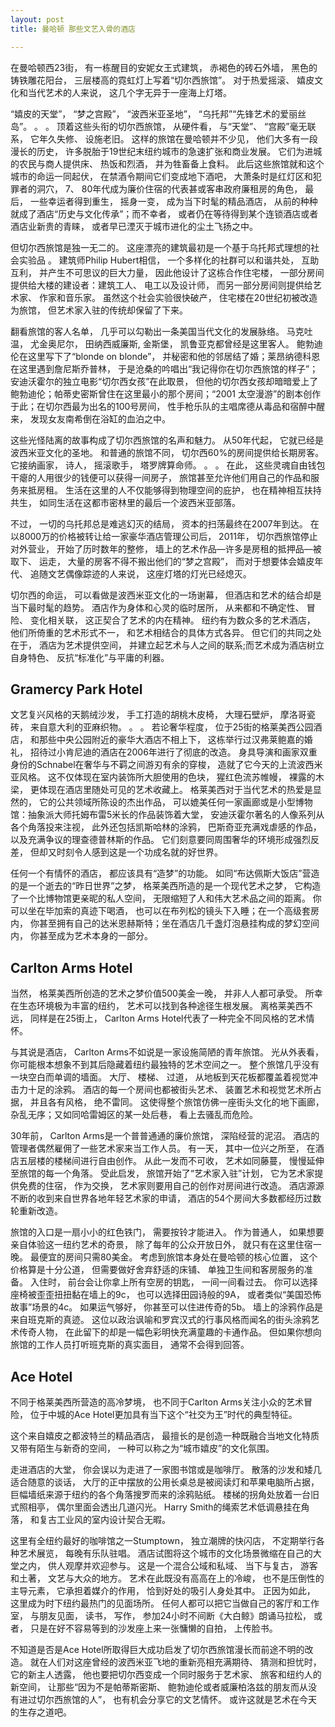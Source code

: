 ```yaml
---
layout: post
title: 曼哈顿 那些文艺入骨的酒店

---
```


在曼哈顿西23街， 有一栋醒目的安妮女王式建筑， 赤褐色的砖石外墙， 黑色的铸铁雕花阳台， 三层楼高的霓虹灯上写着“切尔西旅馆”。 对于热爱摇滚、 嬉皮文化和当代艺术的人来说， 这几个字无异于一座海上灯塔。 

“嬉皮的天堂”， “梦之宫殿”， “波西米亚圣地”， “乌托邦”“先锋艺术的爱丽丝岛”。 。 。 顶着这些头衔的切尔西旅馆， 从硬件看， 与“天堂”、 “宫殿”毫无联系， 它年久失修、 设施老旧。 这样的旅馆在曼哈顿并不少见， 他们大多有一段漫长的历史， 许多脱胎于19世纪末纽约城市的急速扩张和商业发展。 它们为进城的农民与商人提供床、 热饭和烈酒， 并为牲畜备上食料。 此后这些旅馆就和这个城市的命运一同起伏， 在禁酒令期间它们变成地下酒吧， 大萧条时是红灯区和犯罪者的洞穴， 7、 80年代成为廉价住宿的代表甚或客串政府廉租房的角色， 最后， 一些幸运者得到重生， 摇身一变， 成为当下时髦的精品酒店， 从前的种种就成了酒店“历史与文化传承”；而不幸者， 或者仍在等待得到某个连锁酒店或者酒店业新贵的青睐， 或者早已湮灭于城市进化的尘土飞扬之中。 

但切尔西旅馆是独一无二的。 这座漂亮的建筑最初是一个基于乌托邦式理想的社会实验品 。 建筑师Philip Hubert相信， 一个多样化的社群可以和谐共处， 互助互利， 并产生不可思议的巨大力量， 因此他设计了这栋合作住宅楼， 一部分房间提供给大楼的建设者：建筑工人、 电工以及设计师， 而另一部分房间则提供给艺术家、 作家和音乐家。 虽然这个社会实验很快破产， 住宅楼在20世纪初被改造为旅馆， 但艺术家入驻的传统却保留了下来。 

翻看旅馆的客人名单， 几乎可以勾勒出一条美国当代文化的发展脉络。 马克吐温， 尤金奥尼尔， 田纳西威廉斯, 金斯堡， 凯鲁亚克都曾经是这里客人。 鲍勃迪伦在这里写下了“blonde on blonde”， 并秘密和他的邻居结了婚；莱昂纳德科恩在这里遇到詹尼斯乔普林， 于是沧桑的吟唱出“我记得你在切尔西旅馆的样子”；安迪沃霍尔的独立电影“切尔西女孩”在此取景， 但他的切尔西女孩却暗暗爱上了鲍勃迪伦；帕蒂史密斯曾住在这里最小的那个房间；“2001 太空漫游”的剧本创作于此；在切尔西最为出名的100号房间， 性手枪乐队的主唱席德从毒品和宿醉中醒来， 发现女友南希倒在浴缸的血泊之中。 

这些光怪陆离的故事构成了切尔西旅馆的名声和魅力。 从50年代起， 它就已经是波西米亚文化的圣地。 和普通的旅馆不同， 切尔西60%的房间提供给长期房客。 它接纳画家， 诗人， 摇滚歌手， 塔罗牌算命师。 。 。 在此， 这些灵魂自由钱包干瘪的人用很少的钱便可以获得一间房子， 旅馆甚至允许他们用自己的作品和服务来抵房租。 生活在这里的人不仅能够得到物理空间的庇护， 也在精神相互扶持共生， 如同生活在这都市密林里的最后一个波西米亚部落。  

不过， 一切的乌托邦总是难逃幻灭的结局， 资本的扫荡最终在2007年到达。 在以8000万的价格被转让给一家豪华酒店管理公司后， 2011年， 切尔西旅馆停止对外营业， 开始了历时数年的整修， 墙上的艺术作品—许多是房租的抵押品—被取下、 运走， 大量的房客不得不搬出他们的“梦之宫殿”， 而对于想要体会嬉皮年代、 追随文艺偶像踪迹的人来说， 这座灯塔的灯光已经熄灭。  

切尔西的命运， 可以看做是波西米亚文化的一场谢幕， 但酒店和艺术的结合却是当下最时髦的趋势。 酒店作为身体和心灵的临时居所， 从来都和不确定性、 冒险、 变化相关联， 这正契合了艺术的内在精神。  纽约有为数众多的艺术酒店， 他们所倚重的艺术形式不一， 和艺术相结合的具体方式各异。 但它们的共同之处在于， 酒店为艺术提供空间， 并建立起艺术与人之间的联系;而艺术成为酒店树立自身特色、 反抗“标准化”与平庸的利器。 

## Gramercy Park Hotel

文艺复兴风格的天鹅绒沙发， 手工打造的胡桃木皮椅， 大理石壁炉， 摩洛哥瓷砖， 来自意大利的亚麻织物。 。 。 若论奢华程度， 位于25街的格莱美西公园酒店， 和那些中央公园附近的豪华大酒店不相上下， 这栋举行过汉弗莱鲍嘉的婚礼， 招待过小肯尼迪的酒店在2006年进行了彻底的改造。 身具导演和画家双重身份的Schnabel在奢华与不羁之间游刃有余的穿梭， 造就了它今天的上流波西米亚风格。 这不仅体现在室内装饰所大胆使用的色块， 猩红色流苏帷幔， 裸露的木梁， 更体现在酒店里随处可见的艺术收藏上。 格莱美西对于当代艺术的热爱是显然的， 它的公共领域所陈设的杰出作品， 可以媲美任何一家画廊或是小型博物馆：抽象派大师托姆布雷5米长的作品装饰着大堂， 安迪沃霍尔著名的人像系列从各个角落投来注视， 此外还包括凯斯哈林的涂鸦， 巴斯奇亚充满戏虐感的作品， 以及充满争议的理查德普林斯的作品。  它们刻意要同周围奢华的环境形成强烈反差， 但却又时刻令人感到这是一个功成名就的好世界。  

任何一个有情怀的酒店， 都应该具有“造梦”的功能。 如同“布达佩斯大饭店”营造的是一个逝去的“昨日世界”之梦， 格莱美西所造的是一个现代艺术之梦， 它构造了一个比博物馆更亲昵的私人空间， 无限缩短了人和伟大艺术品之间的距离。 你可以坐在毕加索的真迹下喝酒， 也可以在布列松的镜头下入睡；在一个高级套房内， 你甚至拥有自己的达米恩赫斯特；坐在酒店几千盏灯泡悬挂构成的梦幻空间内， 你甚至成为艺术本身的一部分。 


## Carlton Arms Hotel

当然， 格莱美西所创造的艺术之梦价值500美金一晚， 并非人人都可承受。 所幸在生态环境极为丰富的纽约， 艺术可以找到各种途径生根发展。 离格莱美西不远， 同样是在25街上， Carlton Arms Hotel代表了一种完全不同风格的艺术情怀。 

与其说是酒店， Carlton Arms不如说是一家设施简陋的青年旅馆。 光从外表看， 你可能根本想象不到其后隐藏着纽约最独特的艺术空间之一。  整个旅馆几乎没有一块空白而单调的墙面。 大厅、 楼梯、 过道， 从地板到天花板都覆盖着视觉冲击力十足的涂鸦。 酒店的每一个房间也都被街头艺术、 装置艺术和视觉艺术所占据， 并且各有风格， 绝不雷同。 这使得整个旅馆仿佛一座街头文化的地下画廊， 杂乱无序；又如同哈雷姆区的某一处后巷， 看上去骚乱而危险。 

30年前， Carlton Arms是一个普普通通的廉价旅馆， 深陷经营的泥沼。 酒店的管理者偶然雇佣了一些艺术家来当工作人员。 有一天， 其中一位兴之所至， 在酒店五层楼的楼梯间进行自由创作。 从此一发而不可收， 艺术如同藤蔓， 慢慢延伸至旅馆的每一个角落。 受此启发， 旅馆开始了“艺术家入驻”计划， 它为艺术家提供免费的住宿， 作为交换， 艺术家则要用自己的创作对房间进行改造。 酒店源源不断的收到来自世界各地年轻艺术家的申请， 酒店的54个房间大多数都经历过数轮重新改造。 

旅馆的入口是一扇小小的红色铁门， 需要按铃才能进入。 作为普通人， 如果想要亲自体验这一纽约艺术的奇景， 除了每年的公众开放日外， 就只有在这里住宿一晚。 最便宜的房间只需80美金。 考虑到旅馆本身处在曼哈顿的核心位置， 这个价格算是十分公道， 但需要做好舍弃舒适的床铺、 单独卫生间和客房服务的准备。 入住时， 前台会让你拿上所有空房的钥匙， 一间一间看过去。 你可以选择座椅被歪歪扭扭黏在墙上的9c， 也可以选择田园诗般的9A， 或者类似“美国恐怖故事”场景的4c。 如果运气够好， 你甚至可以住进传奇的5b。 墙上的涂鸦作品是来自班克斯的真迹。 这位以政治讽喻和罗宾汉式的行事风格而闻名的街头涂鸦艺术传奇人物， 在此留下的却是一幅色彩明快充满童趣的卡通作品。 但如果你想向旅馆的工作人员打听班克斯的真实面目， 通常不会得到回答。  

## Ace Hotel

不同于格莱美西所营造的高冷梦境， 也不同于Carlton Arms关注小众的艺术冒险， 位于中城的Ace Hotel更加具有当下这个“社交为王”时代的典型特征。 

这个来自嬉皮之都波特兰的精品酒店， 最擅长的是创造一种既融合当地文化特质又带有陌生与新奇的空间， 一种可以称之为“城市嬉皮”的文化氛围。 

走进酒店的大堂， 你会误以为走进了一家图书馆或是咖啡厅。 散落的沙发和矮几适合随意的谈话， 大厅的正中摆放的公用长桌总是被阅读灯和苹果电脑所占据， 巨幅墙纸来源于纽约的各个角落搜罗而来的涂鸦贴纸。 楼梯的拐角处放着一台旧式照相亭， 偶尔里面会透出几道闪光。 Harry Smith的绳索艺术低调悬挂在角落， 和复古工业风的室内设计契合无暇。 

这里有全纽约最好的咖啡馆之一Stumptown， 独立潮牌的快闪店， 不定期举行各种艺术展览， 每晚有乐队驻唱。 酒店试图将这个城市的文化场景微缩在自己的大堂之内， 供人观摩并欢迎参与。 这是一个混合公域和私域、 当下与复古， 游客和土著， 文艺与大众的地方。 艺术在此既没有高高在上的冷峻， 也不是压倒性的主导元素， 它承担着媒介的作用， 恰到好处的吸引人身处其中。 正因为如此， 这里成为时下纽约最热门的见面场所。 任何人都可以把它当做自己的客厅和工作室， 与朋友见面， 读书， 写作， 参加24小时不间断《大白鲸》朗诵马拉松， 或者， 只是在好不容易等到的沙发座上来一张慵懒的自拍， 上传脸书。 

不知道是否是Ace Hotel所取得巨大成功启发了切尔西旅馆漫长而前途不明的改造。 就在人们对这座曾经的波西米亚飞地的重新亮相充满期待、 猜测和担忧时， 它的新主人透露， 他也要把切尔西变成一个同时服务于艺术家、 旅客和纽约人的新空间， 让那些“因为不是帕蒂斯密斯、 鲍勃迪伦或者威廉柏洛兹的朋友而从没有进过切尔西旅馆的人”， 也有机会分享它的文艺情怀。 或许这就是艺术在今天的生存之道吧。 
